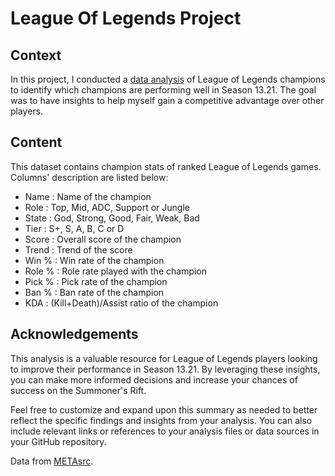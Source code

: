 # League Of Legends Project

## Context
In this project, I conducted a [data analysis](https://github.com/HoangPham2704/League_Of_Legends_DA_Project/blob/main/League_Of_Legends.ipynb) of League of Legends champions to identify which champions are performing well in Season 13.21. The goal was to have insights to help myself gain a competitive advantage over other players.

## Content
This dataset contains champion stats of ranked League of Legends games.
Columns' description are listed below:
* Name : Name of the champion
* Role : Top, Mid, ADC, Support or Jungle
* State : God, Strong, Good, Fair, Weak, Bad
* Tier : S+, S, A, B, C or D
* Score : Overall score of the champion
* Trend : Trend of the score
* Win % : Win rate of the champion
* Role % : Role rate played with the champion
* Pick % : Pick rate of the champion
* Ban % : Ban rate of the champion
* KDA : (Kill+Death)/Assist ratio of the champion

## Acknowledgements

This analysis is a valuable resource for League of Legends players looking to improve their performance in Season 13.21. By leveraging these insights, you can make more informed decisions and increase your chances of success on the Summoner's Rift.

Feel free to customize and expand upon this summary as needed to better reflect the specific findings and insights from your analysis. You can also include relevant links or references to your analysis files or data sources in your GitHub repository.

Data from [METAsrc](https://www.metasrc.com/lol/stats).
